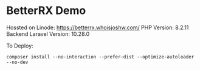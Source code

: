 # BetterRX Demo

Hossted on Linode: https://betterrx.whoisjoshw.com/
PHP Version: 8.2.11
Backend Laravel Version: 10.28.0

To Deploy:
```
composer install --no-interaction --prefer-dist --optimize-autoloader --no-dev
```